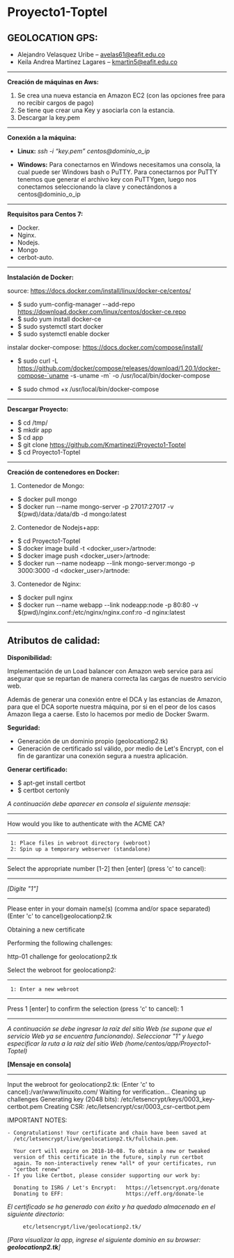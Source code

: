 # Proyecto1-Toptel

**GEOLOCATION GPS:**
------------------------------------------------------------------------------------

- Alejandro Velasquez Uribe – avelas61@eafit.edu.co
- Keila Andrea Martínez Lagares – kmartin5@eafit.edu.co

-------------------------------------------------------------------------------------
**Creación de máquinas en Aws:**
1) Se crea una nueva estancia en Amazon EC2 (con las opciones free para no recibir cargos de pago)
2)	Se tiene que crear una Key y asociarla con la estancia.
3)	Descargar la key.pem

--------------------------------------------------------------------------------------
**Conexión a la máquina:**

- **Linux:**
_ssh -i “key.pem” centos@dominio_o_ip_

- **Windows:**
Para conectarnos en Windows necesitamos una consola, la cual puede ser Windows bash o PuTTY.
Para conectarnos por PuTTY tenemos que generar el archivo key con PuTTYgen, luego nos conectamos seleccionando la clave y conectándonos a centos@dominio_o_ip

------------------------------------------------------------------------------------------------
**Requisitos para Centos 7:**
- Docker.
- Nginx.
- Nodejs.
- Mongo
- cerbot-auto.

-----------------------------------------------------------------------------------------------
**Instalación de Docker:**

 source: https://docs.docker.com/install/linux/docker-ce/centos/

  - $ sudo yum-config-manager --add-repo https://download.docker.com/linux/centos/docker-ce.repo
  - $ sudo yum install docker-ce
  - $ sudo systemctl start docker
  - $ sudo systemctl enable docker

 instalar docker-compose: https://docs.docker.com/compose/install/

  - $ sudo curl -L https://github.com/docker/compose/releases/download/1.20.1/docker-compose-`uname -s`-`uname -m` -o             /usr/local/bin/docker-compose

  - $ sudo chmod +x /usr/local/bin/docker-compose

------------------------------------------------------------------------------------------------
**Descargar Proyecto:**
  - $ cd /tmp/
  - $ mkdir app
  - $ cd app
  - $ git clone https://github.com/Kmartinezl/Proyecto1-Toptel
  - $ cd Proyecto1-Toptel
 
 ---------------------------------------------------------------------------------------------------
**Creación de contenedores en Docker:**

1. Contenedor de Mongo:

  - $ docker pull mongo
  - $ docker run --name mongo-server -p 27017:27017 -v $(pwd)/data:/data/db -d mongo:latest

2. Contenedor de Nodejs+app:

  - $ cd Proyecto1-Toptel
  - $ docker image build -t <docker_user>/artnode:<version>
  - $ docker image push <docker_user>/artnode:<version>
  - $ docker run --name nodeapp --link mongo-server:mongo -p 3000:3000 -d <docker_user>/artnode:<version>
 
3. Contenedor de Nginx:

 - $ docker pull nginx
 - $ docker run --name webapp --link nodeapp:node -p 80:80 -v $(pwd)/nginx.conf:/etc/nginx/nginx.conf:ro -d nginx:latest

-------------------------------------------------------------------------------------------------
**Atributos de calidad:**
----------------------------------------------------------------------------------------

 **Disponibilidad:**

   Implementación de un Load balancer con Amazon web service para así asegurar que se repartan de manera correcta las cargas    de nuestro servicio web.
 
   Además de generar una conexión entre el DCA y las estancias de Amazon, para que el DCA soporte nuestra máquina, por si en    el peor de los casos Amazon llega a caerse. Esto lo hacemos por medio de Docker Swarm.


 **Seguridad:**

  - Generación de un dominio propio (geolocationp2.tk)
  - Generación de certificado ssl válido, por medio de Let's Encrypt, con el fin de garantizar una conexión segura a nuestra     aplicación.

  **Generar certificado:**
 
   - $ apt-get install certbot
   - $ certbot certonly
  
  
  _A continuación debe aparecer en consola el siguiente mensaje:_
  
  ------------------------------------------------------------------------------------
  
   How would you like to authenticate with the ACME CA?
   
  -------------------------------------------------------------------------------
     1: Place files in webroot directory (webroot)
     2: Spin up a temporary webserver (standalone)
   
  -------------------------------------------------------------------------------
   Select the appropriate number [1-2] then [enter] (press 'c' to cancel): 
  
  ---------------------------------------------------------------------------------
  _[Digite "1"]_
  
  ---------------------------------------------------------------------------------------
   Please enter in your domain name(s) (comma and/or space separated)  (Enter 'c'
   to cancel)geolocationp2.tk
   
   Obtaining a new certificate
   
   Performing the following challenges:
   
   http-01 challenge for geolocationp2.tk


   Select the webroot for geolocationp2:
   
  -------------------------------------------------------------------------------
     1: Enter a new webroot
   
  -------------------------------------------------------------------------------
   Press 1 [enter] to confirm the selection (press 'c' to cancel): 1
  
  ------------------------------------------------------------------------------------------------
  _A continuación se debe ingresar la raíz del sitio Web (se supone que el servicio Web ya se encuentra funcionando).          Seleccionar "1" y luego especificar la ruta a la raíz del sitio Web (home/centos/app/Proyecto1-Toptel)_
  
  
   **[Mensaje en consola]**
  
  ---------------------------------------------------------------------------------------------------------
   Input the webroot for geolocationp2.tk: (Enter 'c' to cancel):/var/www/linuxito.com/
   Waiting for verification...
   Cleaning up challenges
   Generating key (2048 bits): /etc/letsencrypt/keys/0003_key-certbot.pem
   Creating CSR: /etc/letsencrypt/csr/0003_csr-certbot.pem


   IMPORTANT NOTES:
   
   
    - Congratulations! Your certificate and chain have been saved at
      /etc/letsencrypt/live/geolocationp2.tk/fullchain.pem.
      
      Your cert will expire on 2018-10-08. To obtain a new or tweaked
      version of this certificate in the future, simply run certbot
      again. To non-interactively renew *all* of your certificates, run
      "certbot renew"
    - If you like Certbot, please consider supporting our work by:

      Donating to ISRG / Let's Encrypt:   https://letsencrypt.org/donate
      Donating to EFF:                    https://eff.org/donate-le
  
  
  _El certificado se ha generado con éxito y ha quedado almacenado en el siguiente directorio:_
  
         etc/letsencrypt/live/geolocationp2.tk/
  
  
 _[Para visualizar la app, ingrese el siguiente dominio en su browser: **geolocationp2.tk**]_ 


